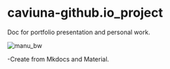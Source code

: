 # caviuna-github.io_project
Doc for portfolio presentation and personal work.


![manu_bw](https://user-images.githubusercontent.com/87449988/159144866-a888c95c-66de-449a-8916-7871ea9e75a3.PNG)

-Create from Mkdocs and Material. 

